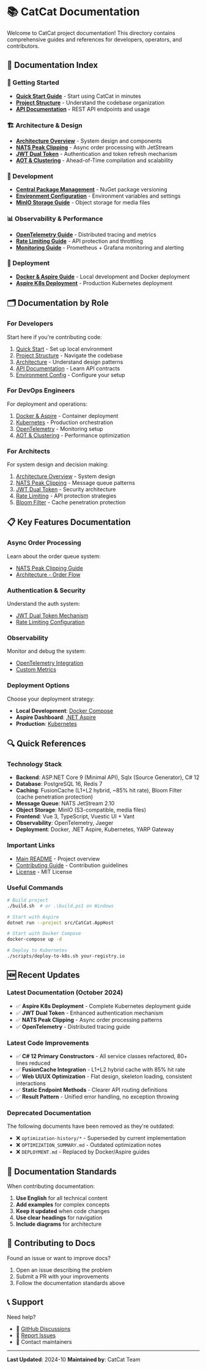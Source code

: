 # 📚 CatCat Documentation

Welcome to CatCat project documentation! This directory contains comprehensive guides and references for developers, operators, and contributors.

## 📖 Documentation Index

### 🚀 Getting Started
- **[Quick Start Guide](../README.md#⚡-快速开始)** - Start using CatCat in minutes
- **[Project Structure](PROJECT_STRUCTURE.md)** - Understand the codebase organization
- **[API Documentation](API.md)** - REST API endpoints and usage

### 🏗️ Architecture & Design
- **[Architecture Overview](ARCHITECTURE.md)** - System design and components
- **[NATS Peak Clipping](NATS_PEAK_CLIPPING.md)** - Async order processing with JetStream
- **[JWT Dual Token](JWT_DUAL_TOKEN.md)** - Authentication and token refresh mechanism
- **[AOT & Clustering](AOT_AND_CLUSTER.md)** - Ahead-of-Time compilation and scalability

### 🔧 Development
- **[Central Package Management](CENTRAL_PACKAGE_MANAGEMENT.md)** - NuGet package versioning
- **[Environment Configuration](ENVIRONMENT.md)** - Environment variables and settings
- **[MinIO Storage Guide](MINIO_STORAGE_GUIDE.md)** - Object storage for media files

### 📊 Observability & Performance
- **[OpenTelemetry Guide](OPENTELEMETRY_GUIDE.md)** - Distributed tracing and metrics
- **[Rate Limiting Guide](RATE_LIMITING_GUIDE.md)** - API protection and throttling
- **[Monitoring Guide](MONITORING_GUIDE.md)** - Prometheus + Grafana monitoring and alerting

### 🚢 Deployment
- **[Docker & Aspire Guide](DOCKER_ASPIRE_GUIDE.md)** - Local development and Docker deployment
- **[Aspire K8s Deployment](ASPIRE_K8S_DEPLOYMENT.md)** - Production Kubernetes deployment

## 🗂️ Documentation by Role

### For Developers
Start here if you're contributing code:
1. [Quick Start](../README.md#⚡-快速开始) - Set up local environment
2. [Project Structure](PROJECT_STRUCTURE.md) - Navigate the codebase
3. [Architecture](ARCHITECTURE.md) - Understand design patterns
4. [API Documentation](API.md) - Learn API contracts
5. [Environment Config](ENVIRONMENT.md) - Configure your setup

### For DevOps Engineers
For deployment and operations:
1. [Docker & Aspire](DOCKER_ASPIRE_GUIDE.md) - Container deployment
2. [Kubernetes](ASPIRE_K8S_DEPLOYMENT.md) - Production orchestration
3. [OpenTelemetry](OPENTELEMETRY_GUIDE.md) - Monitoring setup
4. [AOT & Clustering](AOT_AND_CLUSTER.md) - Performance optimization

### For Architects
For system design and decision making:
1. [Architecture Overview](ARCHITECTURE.md) - System design
2. [NATS Peak Clipping](NATS_PEAK_CLIPPING.md) - Message queue patterns
3. [JWT Dual Token](JWT_DUAL_TOKEN.md) - Security architecture
4. [Rate Limiting](RATE_LIMITING_GUIDE.md) - API protection strategies
5. [Bloom Filter](BLOOM_FILTER_GUIDE.md) - Cache penetration protection

## 📋 Key Features Documentation

### Async Order Processing
Learn about the order queue system:
- [NATS Peak Clipping Guide](NATS_PEAK_CLIPPING.md)
- [Architecture - Order Flow](ARCHITECTURE.md#订单流程)

### Authentication & Security
Understand the auth system:
- [JWT Dual Token Mechanism](JWT_DUAL_TOKEN.md)
- [Rate Limiting Configuration](RATE_LIMITING_GUIDE.md)

### Observability
Monitor and debug the system:
- [OpenTelemetry Integration](OPENTELEMETRY_GUIDE.md)
- [Custom Metrics](OPENTELEMETRY_GUIDE.md#custom-metrics)

### Deployment Options
Choose your deployment strategy:
- **Local Development**: [Docker Compose](DOCKER_ASPIRE_GUIDE.md#docker-compose-部署)
- **Aspire Dashboard**: [.NET Aspire](DOCKER_ASPIRE_GUIDE.md#aspire-orchestration)
- **Production**: [Kubernetes](ASPIRE_K8S_DEPLOYMENT.md)

## 🔍 Quick References

### Technology Stack
- **Backend**: ASP.NET Core 9 (Minimal API), Sqlx (Source Generator), C# 12
- **Database**: PostgreSQL 16, Redis 7
- **Caching**: FusionCache (L1+L2 hybrid, ~85% hit rate), Bloom Filter (cache penetration protection)
- **Message Queue**: NATS JetStream 2.10
- **Object Storage**: MinIO (S3-compatible, media files)
- **Frontend**: Vue 3, TypeScript, Vuestic UI + Vant
- **Observability**: OpenTelemetry, Jaeger
- **Deployment**: Docker, .NET Aspire, Kubernetes, YARP Gateway

### Important Links
- [Main README](../README.md) - Project overview
- [Contributing Guide](../CONTRIBUTING.md) - Contribution guidelines
- [License](../LICENSE) - MIT License

### Useful Commands
```bash
# Build project
./build.sh  # or .\build.ps1 on Windows

# Start with Aspire
dotnet run --project src/CatCat.AppHost

# Start with Docker Compose
docker-compose up -d

# Deploy to Kubernetes
./scripts/deploy-to-k8s.sh your-registry.io
```

## 🆕 Recent Updates

### Latest Documentation (October 2024)
- ✅ **Aspire K8s Deployment** - Complete Kubernetes deployment guide
- ✅ **JWT Dual Token** - Enhanced authentication mechanism
- ✅ **NATS Peak Clipping** - Async order processing patterns
- ✅ **OpenTelemetry** - Distributed tracing guide

### Latest Code Improvements
- ✅ **C# 12 Primary Constructors** - All service classes refactored, 80+ lines reduced
- ✅ **FusionCache Integration** - L1+L2 hybrid cache with 85% hit rate
- ✅ **Web UI/UX Optimization** - Flat design, skeleton loading, consistent interactions
- ✅ **Static Endpoint Methods** - Clearer API routing definitions
- ✅ **Result Pattern** - Unified error handling, no exception throwing

### Deprecated Documentation
The following documents have been removed as they're outdated:
- ❌ `optimization-history/*` - Superseded by current implementation
- ❌ `OPTIMIZATION_SUMMARY.md` - Outdated optimization notes
- ❌ `DEPLOYMENT.md` - Replaced by Docker/Aspire guides

## 📝 Documentation Standards

When contributing documentation:
1. **Use English** for all technical content
2. **Add examples** for complex concepts
3. **Keep it updated** when code changes
4. **Use clear headings** for navigation
5. **Include diagrams** for architecture

## 🤝 Contributing to Docs

Found an issue or want to improve docs?
1. Open an issue describing the problem
2. Submit a PR with your improvements
3. Follow the documentation standards above

## 📞 Support

Need help?
- 💬 [GitHub Discussions](https://github.com/your-org/CatCat/discussions)
- 🐛 [Report Issues](https://github.com/your-org/CatCat/issues)
- 📧 Contact maintainers

---

**Last Updated**: 2024-10
**Maintained by**: CatCat Team


